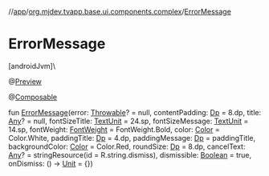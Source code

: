 //[app](../../index.md)/[org.mjdev.tvapp.base.ui.components.complex](index.md)/[ErrorMessage](-error-message.md)

# ErrorMessage

[androidJvm]\

@[Preview](https://developer.android.com/reference/kotlin/androidx/compose/ui/tooling/preview/Preview.html)

@[Composable](https://developer.android.com/reference/kotlin/androidx/compose/runtime/Composable.html)

fun [ErrorMessage](-error-message.md)(error: [Throwable](https://kotlinlang.org/api/latest/jvm/stdlib/kotlin/-throwable/index.html)? = null, contentPadding: [Dp](https://developer.android.com/reference/kotlin/androidx/compose/ui/unit/Dp.html) = 8.dp, title: [Any](https://kotlinlang.org/api/latest/jvm/stdlib/kotlin/-any/index.html)? = null, fontSizeTitle: [TextUnit](https://developer.android.com/reference/kotlin/androidx/compose/ui/unit/TextUnit.html) = 24.sp, fontSizeMessage: [TextUnit](https://developer.android.com/reference/kotlin/androidx/compose/ui/unit/TextUnit.html) = 14.sp, fontWeight: [FontWeight](https://developer.android.com/reference/kotlin/androidx/compose/ui/text/font/FontWeight.html) = FontWeight.Bold, color: [Color](https://developer.android.com/reference/kotlin/androidx/compose/ui/graphics/Color.html) = Color.White, paddingTitle: [Dp](https://developer.android.com/reference/kotlin/androidx/compose/ui/unit/Dp.html) = 4.dp, paddingMessage: [Dp](https://developer.android.com/reference/kotlin/androidx/compose/ui/unit/Dp.html) = paddingTitle, backgroundColor: [Color](https://developer.android.com/reference/kotlin/androidx/compose/ui/graphics/Color.html) = Color.Red, roundSize: [Dp](https://developer.android.com/reference/kotlin/androidx/compose/ui/unit/Dp.html) = 8.dp, cancelText: [Any](https://kotlinlang.org/api/latest/jvm/stdlib/kotlin/-any/index.html)? = stringResource(id = R.string.dismiss), dismissible: [Boolean](https://kotlinlang.org/api/latest/jvm/stdlib/kotlin/-boolean/index.html) = true, onDismiss: () -&gt; [Unit](https://kotlinlang.org/api/latest/jvm/stdlib/kotlin/-unit/index.html) = {})

